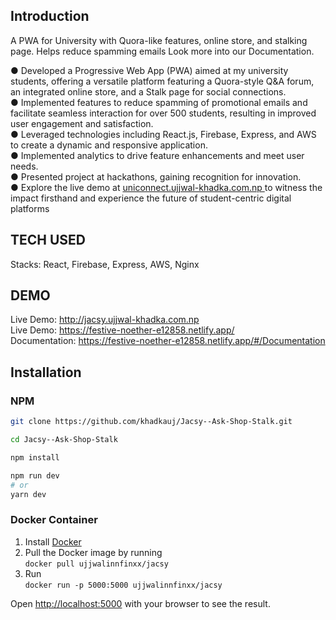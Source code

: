 ## Introduction

A PWA for University with Quora-like features, online store, and stalking page. Helps reduce spamming emails Look more into our Documentation.


● Developed a Progressive Web App (PWA) aimed at my university students, offering a versatile platform featuring a Quora-style Q&A forum, an integrated online store, and a Stalk page for social connections.<br />
● Implemented features to reduce spamming of promotional emails and facilitate seamless interaction for over 500 students, resulting in improved user engagement and satisfaction.<br />
● Leveraged technologies including React.js, Firebase, Express, and AWS to create a dynamic and responsive application. <br />
● Implemented analytics to drive feature enhancements and meet user needs. <br />
● Presented project at hackathons, gaining recognition for innovation.<br />
● Explore the live demo at 
<a href='https://festive-noether-e12858.netlify.app' > uniconnect.ujjwal-khadka.com.np </a> to witness the impact firsthand and experience the future of student-centric digital platforms<br />

## TECH USED
Stacks: React, Firebase, Express, AWS, Nginx <br/>

## DEMO
Live Demo: http://jacsy.ujjwal-khadka.com.np<br/>
Live Demo: https://festive-noether-e12858.netlify.app/ <br/>
Documentation: https://festive-noether-e12858.netlify.app/#/Documentation <br/>


## Installation

### NPM

```bash
git clone https://github.com/khadkauj/Jacsy--Ask-Shop-Stalk.git

cd Jacsy--Ask-Shop-Stalk

npm install 

npm run dev
# or
yarn dev
```

### Docker Container

1. Install [Docker](https://www.docker.com)
2. Pull the Docker image by running </br>
  `docker pull ujjwalinnfinxx/jacsy`
3. Run </br>
  `docker run -p 5000:5000 ujjwalinnfinxx/jacsy`


Open [http://localhost:5000](http://localhost:5000) with your browser to see the result.


